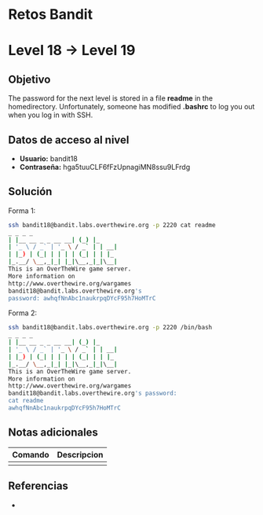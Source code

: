 # Retos Bandit

# Level 18 → Level 19

## Objetivo
The password for the next level is stored in a file **readme** in the homedirectory. Unfortunately, someone has modified **.bashrc** to log you out when you log in with SSH.

## Datos de acceso al nivel
- **Usuario:** bandit18
- **Contraseña:** hga5tuuCLF6fFzUpnagiMN8ssu9LFrdg

## Solución
Forma 1:
```bash
ssh bandit18@bandit.labs.overthewire.org -p 2220 cat readme
_ _ _ _
| |__ __ _ _ __ __| (_) |_
| '_ \ / _` | '_ \ / _` | | __|
| |_) | (_| | | | | (_| | | |_
|_.__/ \__,_|_| |_|\__,_|_|\__|
This is an OverTheWire game server.
More information on
http://www.overthewire.org/wargames
bandit18@bandit.labs.overthewire.org's 
password: awhqfNnAbc1naukrpqDYcF95h7HoMTrC
```

Forma 2:
```bash
ssh bandit18@bandit.labs.overthewire.org -p 2220 /bin/bash
_ _ _ _
| |__ __ _ _ __ __| (_) |_
| '_ \ / _` | '_ \ / _` | | __|
| |_) | (_| | | | | (_| | | |_
|_.__/ \__,_|_| |_|\__,_|_|\__|
This is an OverTheWire game server.
More information on
http://www.overthewire.org/wargames
bandit18@bandit.labs.overthewire.org's password:
cat readme
awhqfNnAbc1naukrpqDYcF95h7HoMTrC
```
## Notas adicionales
| Comando | Descripcion |
|---------|-------------|
|  |  |

## Referencias
- []()
